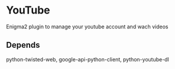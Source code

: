 YouTube
=========
Enigma2 plugin to manage your youtube account and wach videos

Depends
-------
python-twisted-web, google-api-python-client, python-youtube-dl

